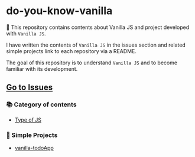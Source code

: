 # do-you-know-vanilla

:banana: This repository contains contents about Vanilla JS and project developed with `Vanilla JS`.

I have written the contents of `Vanilla JS` in the issues section and related simple projects link to each repository via a README.

The goal of this repository is to understand `Vanilla JS` and to become familiar with its development.

## [Go to Issues](https://github.com/BKJang/do-you-know-vanilla/issues)

### 📚 Category of contents

- [Type of JS](https://github.com/BKJang/do-you-know-vanilla/issues/1)

### :hammer: Simple Projects

- [vanilla-todoApp](https://github.com/BKJang/vanilla-todoApp)
